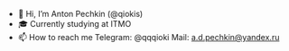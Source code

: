- 👋 Hi, I’m Anton Pechkin (@qiokis)
- 🎓 Currently studying at ITMO
- 📫 How to reach me Telegram: @qqqioki Mail: a.d.pechkin@yandex.ru
